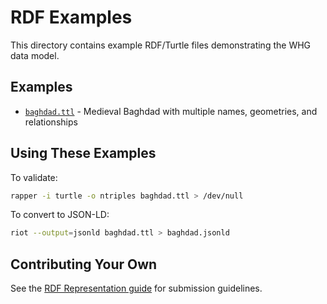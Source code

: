 # RDF Examples

This directory contains example RDF/Turtle files demonstrating the WHG data model.

## Examples

- [`baghdad.ttl`](baghdad.ttl) - Medieval Baghdad with multiple names, geometries, and relationships

## Using These Examples

To validate:
```bash
rapper -i turtle -o ntriples baghdad.ttl > /dev/null
```

To convert to JSON-LD:
```bash
riot --output=jsonld baghdad.ttl > baghdad.jsonld
```

## Contributing Your Own

See the [RDF Representation guide](../rdf-representation.md) for submission guidelines.